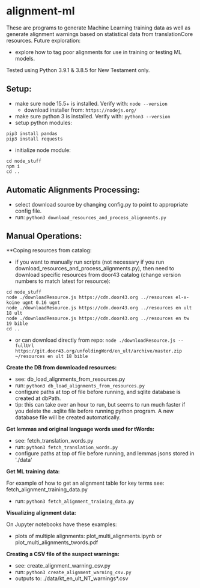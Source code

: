 # alignment-ml

These are programs to generate Machine Learning training data as well as generate alignment warnings based on statistical data from translationCore resources.
Future exploration:
- explore how to tag poor alignments for use in training or testing ML models.

Tested using Python 3.9.1 & 3.8.5 for New Testament only.

## Setup:
- make sure node 15.5+ is installed.  Verify with: `node --version`
  - download installer from: `https://nodejs.org/`
- make sure python 3 is installed.  Verify with: `python3 --version`
- setup python modules:
```
pip3 install pandas
pip3 install requests
```    
- initialize node module:
```
cd node_stuff
npm i
cd ..
```

## Automatic Alignments Processing:
- select download source by changing config.py to point to appropriate config file.
- run: `python3 download_resources_and_process_alignments.py`

## Manual Operations:
**Coping resources from catalog:
- if you want to manually run scripts (not necessary if you run download_resources_and_process_alignments.py), then need to download specific resources from door43 catalog (change version numbers to match latest for resource):
```
cd node_stuff
node ./downloadResource.js https://cdn.door43.org ../resources el-x-koine ugnt 0.16 ugnt
node ./downloadResource.js https://cdn.door43.org ../resources en ult 18 ult
node ./downloadResource.js https://cdn.door43.org ../resources en tw 19 bible
cd ..
```
- or can download directly from repo: `node ./downloadResource.js --fullUrl https://git.door43.org/unfoldingWord/en_ult/archive/master.zip ~/resources en ult 18 bible`

**Create the DB from downloaded resources:**

- see: db_load_alignments_from_resources.py
- run: `python3 db_load_alignments_from_resources.py`  
- configure paths at top of file before running, and sqlite database is created at dbPath.
- tip: this can take over an hour to run, but seems to run much faster if you delete the .sqlite file before running python program.  A new database file will be created automatically.

**Get lemmas and original language words used for tWords:**

- see: fetch_translation_words.py
- run: `python3 fetch_translation_words.py`
- configure paths at top of file before running, and lemmas jsons stored in './data'

**Get ML training data:**

For example of how to get an alignment table for key terms see: fetch_alignment_training_data.py
- run: `python3 fetch_alignment_training_data.py`

**Visualizing alignment data:**

On Jupyter notebooks have these examples:
- plots of multiple alignments: plot_multi_alignments.ipynb or plot_multi_alignments_twords.pdf
  
**Creating a CSV file of the suspect warnings:**

- see: create_alignment_warning_csv.py
- run: `python3 create_alignment_warning_csv.py`
- outputs to: ./data/kt_en_ult_NT_warnings*.csv
